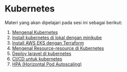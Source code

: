 Kubernetes
========================

Materi yang akan dipelajari pada sesi ini sebagai berikut:
1. [Mengenal Kubernetes](https://github.com/agung3wi/panduan-kelasdevops/tree/master/sesi%209/1.%20mengenal%20kubernetes)
2. [Install kubernetes di lokal dengan minikube](https://github.com/agung3wi/panduan-kelasdevops/tree/master/sesi%209/2.%20install%20kubernetes%20di%20lokal%20dengan%20minikube)
3. [Install AWS EKS dengan Terraform](https://github.com/agung3wi/panduan-kelasdevops/tree/master/sesi%209/mengenal%20kubernetes)
4. [Mengenal Resource-resource di Kubernetes](https://github.com/agung3wi/panduan-kelasdevops/tree/master/sesi%209/mengenal%20kubernetes)
5. [Deploy laravel di kubernetes](https://github.com/agung3wi/panduan-kelasdevops/tree/master/sesi%209/mengenal%20kubernetes)
6. [CI/CD untuk kubernetes](https://github.com/agung3wi/panduan-kelasdevops/tree/master/sesi%209/mengenal%20kubernetes)
7. [HPA (Horizontal Pod Autoscaling)](https://github.com/agung3wi/panduan-kelasdevops/tree/master/sesi%209/mengenal%20kubernetes)
